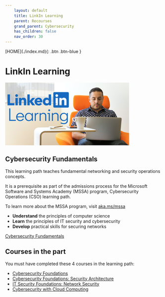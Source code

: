```yaml
---
    layout: default
    title: LinkIn Learning
    parent: Recourses
    grand_parent: Cybersecurity
    has_children: false
    nav_order: 30
---
```


<span class="fs-1">
[HOME](./index.md){: .btn .btn-blue }
</span>

# LinkIn Learning

![](../image/linkinlearning.png)

## Cybersecurity Fundamentals
This learning path teaches fundamental networking and security operations concepts.

It is a prerequisite as part of the admissions process for the Microsoft Software and Systems Academy (MSSA) program, Cybersecurity Operations (CSO) learning path.

To learn more about the MSSA program, visit [aka.ms/mssa](https://aka.ms/mssa)

- **Understand** the principles of computer science
- **Learn** the principles of IT security and cybersecurity
- **Develop** practical skills for securing networks

[Cybersecurity Fundamentals](https://www.linkedin.com/learning/paths/cybersecurity-fundamentals?u=36836804)

## Courses in the part
You must have completed these 4 courses in the learning path:

- [Cybersecurity Foundations](https://www.linkedin.com/learning/cybersecurity-foundations-22006082)
- [Cybersecurity Foundations: Security Architecture](https://www.linkedin.com/learning/cybersecurity-foundations-security-architecture)
- [IT Security Foundations: Network Security](https://www.linkedin.com/learning/it-security-foundations-network-security-15189799)
- [Cybersecurity with Cloud Computing](https://www.linkedin.com/learning/cybersecurity-with-cloud-computing-2)